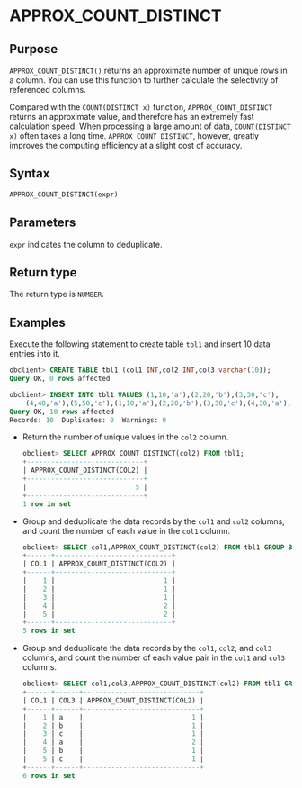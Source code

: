 # APPROX_COUNT_DISTINCT

## Purpose

`APPROX_COUNT_DISTINCT()` returns an approximate number of unique rows in a column. You can use this function to further calculate the selectivity of referenced columns.

Compared with the `COUNT(DISTINCT x)` function, `APPROX_COUNT_DISTINCT` returns an approximate value, and therefore has an extremely fast calculation speed. When processing a large amount of data, `COUNT(DISTINCT x)` often takes a long time. `APPROX_COUNT_DISTINCT`, however, greatly improves the computing efficiency at a slight cost of accuracy.

## Syntax

```sql
APPROX_COUNT_DISTINCT(expr)
```

## Parameters

`expr` indicates the column to deduplicate.

## Return type

The return type is `NUMBER`.

## Examples

Execute the following statement to create table `tbl1` and insert 10 data entries into it.

```sql
obclient> CREATE TABLE tbl1 (col1 INT,col2 INT,col3 varchar(10));
Query OK, 0 rows affected

obclient> INSERT INTO tbl1 VALUES (1,10,'a'),(2,20,'b'),(3,30,'c'),
    (4,40,'a'),(5,50,'c'),(1,10,'a'),(2,20,'b'),(3,30,'c'),(4,30,'a'),(5,40,'b');
Query OK, 10 rows affected
Records: 10  Duplicates: 0  Warnings: 0
```

* Return the number of unique values in the `col2` column.

   ```sql
   obclient> SELECT APPROX_COUNT_DISTINCT(col2) FROM tbl1;
   +-----------------------------+
   | APPROX_COUNT_DISTINCT(COL2) |
   +-----------------------------+
   |                           5 |
   +-----------------------------+
   1 row in set
   ```

* Group and deduplicate the data records by the `col1` and `col2` columns, and count the number of each value in the `col1` column.

   ```sql
   obclient> SELECT col1,APPROX_COUNT_DISTINCT(col2) FROM tbl1 GROUP BY col1;
   +------+-----------------------------+
   | COL1 | APPROX_COUNT_DISTINCT(COL2) |
   +------+-----------------------------+
   |    1 |                           1 |
   |    2 |                           1 |
   |    3 |                           1 |
   |    4 |                           2 |
   |    5 |                           2 |
   +------+-----------------------------+
   5 rows in set
   ```

* Group and deduplicate the data records by the `col1`, `col2`, and `col3` columns, and count the number of each value pair in the `col1` and `col3` columns.

   ```sql
   obclient> SELECT col1,col3,APPROX_COUNT_DISTINCT(col2) FROM tbl1 GROUP BY col1,col3;
   +------+------+-----------------------------+
   | COL1 | COL3 | APPROX_COUNT_DISTINCT(COL2) |
   +------+------+-----------------------------+
   |    1 | a    |                           1 |
   |    2 | b    |                           1 |
   |    3 | c    |                           1 |
   |    4 | a    |                           2 |
   |    5 | b    |                           1 |
   |    5 | c    |                           1 |
   +------+------+-----------------------------+
   6 rows in set
   ```
